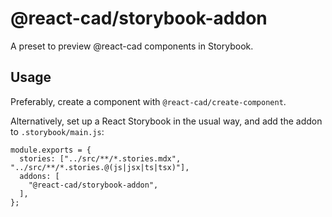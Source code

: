 # @react-cad/storybook-addon

A preset to preview @react-cad components in Storybook.

## Usage

Preferably, create a component with `@react-cad/create-component`.

Alternatively, set up a React Storybook in the usual way, and add the addon to `.storybook/main.js`:

```
module.exports = {
  stories: ["../src/**/*.stories.mdx", "../src/**/*.stories.@(js|jsx|ts|tsx)"],
  addons: [
    "@react-cad/storybook-addon",
  ],
};
```
